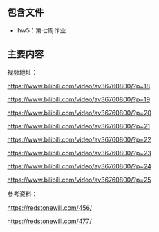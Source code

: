 ## 包含文件

- hw5：第七周作业

## 主要内容

视频地址：

https://www.bilibili.com/video/av36760800/?p=18

https://www.bilibili.com/video/av36760800/?p=19

https://www.bilibili.com/video/av36760800/?p=20

https://www.bilibili.com/video/av36760800/?p=21

https://www.bilibili.com/video/av36760800/?p=22

https://www.bilibili.com/video/av36760800/?p=23

https://www.bilibili.com/video/av36760800/?p=24

https://www.bilibili.com/video/av36760800/?p=25


参考资料：

https://redstonewill.com/456/

https://redstonewill.com/477/








